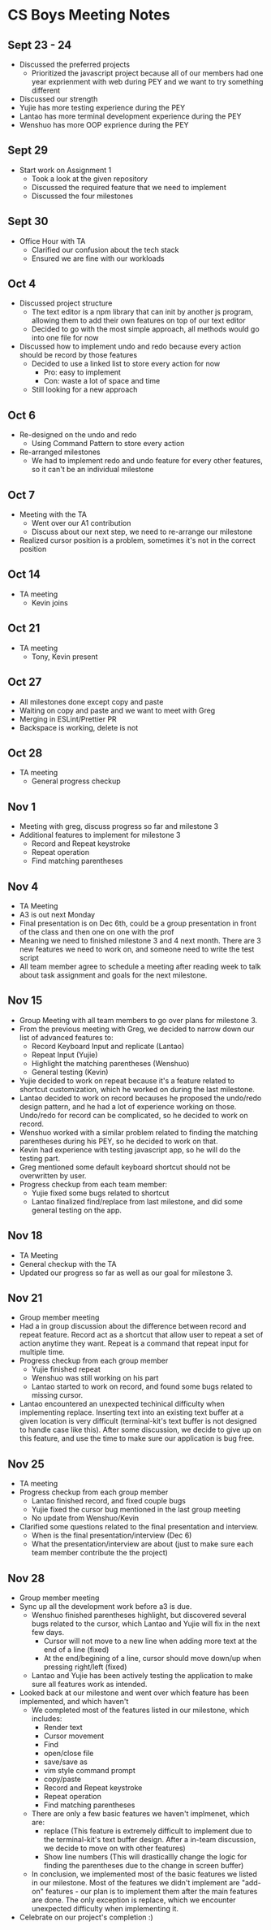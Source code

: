 # CS Boys Meeting Notes

## Sept 23 - 24

- Discussed the preferred projects
  - Prioritized the javascript project because all of our members had one year exprienment with web during PEY and we want to try something different
-  Discussed our strength
  - Yujie has more testing experience during the PEY
  - Lantao has more terminal development experience during the PEY
  - Wenshuo has more OOP exprience during the PEY

## Sept 29

- Start work on Assignment 1
  - Took a look at the given repository
  - Discussed the required feature that we need to implement
  - Discussed the four milestones

## Sept 30

- Office Hour with TA
  - Clarified our confusion about the tech stack
  - Ensured we are fine with our workloads

## Oct 4

- Discussed project structure
  - The text editor is a npm library that can init by another js program, allowing them to add their own features on top of our text editor
  - Decided to go with the most simple approach, all methods would go into one file for now
- Discussed how to implement undo and redo because every action should be record by those features
  - Decided to use a linked list to store every action for now
    - Pro: easy to implement
    - Con: waste a lot of space and time
  - Still looking for a new approach

## Oct 6

- Re-designed on the undo and redo
  - Using Command Pattern to store every action
- Re-arranged milestones
  - We had to implement redo and undo feature for every other features, so it can't be an individual milestone

## Oct 7

- Meeting with the TA
  - Went over our A1 contribution
  - Discuss about our next step, we need to re-arrange our milestone
- Realized cursor position is a problem, sometimes it's not in the correct position

## Oct 14

- TA meeting
  - Kevin joins

## Oct 21

- TA meeting
  - Tony, Kevin present

## Oct 27

- All milestones done except copy and paste
- Waiting on copy and paste and we want to meet with Greg
- Merging in ESLint/Prettier PR
- Backspace is working, delete is not
  
## Oct 28

- TA meeting
  - General progress checkup

## Nov 1

- Meeting with greg, discuss progress so far and milestone 3
- Additional features to implement for milestone 3
  - Record and Repeat keystroke
  - Repeat operation
  - Find matching parentheses

## Nov 4

- TA Meeting 
- A3 is out next Monday
- Final presentation is on Dec 6th, could be a group presentation in front of the class and then one on one with the prof
- Meaning we need to finished milestone 3 and 4 next month.
There are 3 new features we need to work on, and someone need to write the test script
- All team member agree to schedule a meeting after reading week to talk about task assignment and goals for the next milestone.

## Nov 15

- Group Meeting with all team members to go over plans for milestone 3.
- From the previous meeting with Greg, we decided to narrow down our list of advanced features to:
  - Record Keyboard Input and replicate (Lantao)
  - Repeat Input (Yujie)
  - Highlight the matching parentheses (Wenshuo)
  - General testing (Kevin)
- Yujie decided to work on repeat because it's a feature related to shortcut customization, which he worked on during the last milestone.
- Lantao decided to work on record becauses he proposed the undo/redo design pattern, and he had a lot of experience working on those. Undo/redo for record can be complicated, so he decided to work on record.
- Wenshuo worked with a similar problem related to finding the matching parentheses during his PEY, so he decided to work on that.
- Kevin had experience with testing javascript app, so he will do the testing part.
- Greg mentioned some default keyboard shortcut should not be overwritten by user.
- Progress checkup from each team member:
  - Yujie fixed some bugs related to shortcut
  - Lantao finalized find/replace from last milestone, and did some general testing on the app.

## Nov 18

- TA Meeting
- General checkup with the TA
- Updated our progress so far as well as our goal for milestone 3.

## Nov 21

- Group member meeting
- Had a in group discussion about the difference between record and repeat feature. Record act as a shortcut that allow user to repeat a set of action anytime they want. Repeat is a command that repeat input for multiple time.
- Progress checkup from each group member
  - Yujie finished repeat
  - Wenshuo was still working on his part
  - Lantao started to work on record, and found some bugs related to missing cursor.
- Lantao encountered an unexpected techinical difficulty when implementing replace. Inserting text into an existing text buffer at a given location is very difficult (terminal-kit's text buffer is not designed to handle case like this). After some discussion, we decide to give up on this feature, and use the time to make sure our application is bug free.

## Nov 25

- TA meeting
- Progress checkup from each group member
  - Lantao finished record, and fixed couple bugs
  - Yujie fixed the cursor bug mentioned in the last group meeting
  - No update from Wenshuo/Kevin
- Clarified some questions related to the final presentation and interview.
  - When is the final presentation/interview (Dec 6)
  - What the presentation/interview are about (just to make sure each team member contribute the the project)

## Nov 28

- Group member meeting
- Sync up all the development work before a3 is due.
  - Wenshuo finished parentheses highlight, but discovered several bugs related to the cursor, which Lantao and Yujie will fix in the next few days.
    - Cursor will not move to a new line when adding more text at the end of a line (fixed)
    - At the end/begining of a line, cursor should move down/up when pressing right/left (fixed)
  - Lantao and Yujie has been actively testing the application to make sure all features work as intended.
- Looked back at our milestone and went over which feature has been implemented, and which haven't
  - We completed most of the features listed in our milestone, which includes:
    - Render text
    - Cursor movement
    - Find
    - open/close file
    - save/save as
    - vim style command prompt
    - copy/paste
    - Record and Repeat keystroke
    - Repeat operation
    - Find matching parentheses
  - There are only a few basic features we haven't implmenet, which are:
    - replace (This feature is extremely difficult to implement due to the terminal-kit's text buffer design. After a in-team discussion, we decide to move on with other features)
    - Show line numbers (This will drasticallly change the logic for finding the parentheses due to the change in screen buffer)
  - In conclusion, we implemented most of the basic features we listed in our milestone. Most of the features we didn't implement are "add-on" features - our plan is to implement them after the main features are done. The only exception is replace, which we encounter unexpected difficulty when implementing it.
- Celebrate on our project's completion :)
